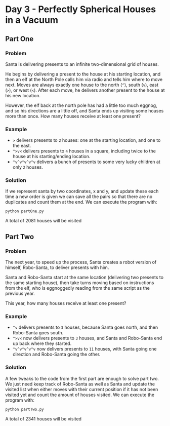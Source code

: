 # Day 3 - Perfectly Spherical Houses in a Vacuum

## Part One

### Problem

Santa is delivering presents to an infinite two-dimensional grid of houses.

He begins by delivering a present to the house at his starting location, and
then an elf at the North Pole calls him via radio and tells him where to move
next. Moves are always exactly one house to the north (`^`), south (`v`), east
(`>`), or west (`<`). After each move, he delivers another present to the house
at his new location.

However, the elf back at the north pole has had a little too much eggnog, and so
his directions are a little off, and Santa ends up visiting some houses more
than once. How many houses receive at least one present?

### Example

- `>` delivers presents to `2` houses: one at the starting location, and one to
the east.
- `^>v<` delivers presents to `4` houses in a square, including twice to the
house at his starting/ending location.
- `^v^v^v^v^v` delivers a bunch of presents to some very lucky children at only
`2` houses.

### Solution

If we represent santa by two coordinates, x and y, and update these each time a
new order is given we can save all the pairs so that there are no duplicates and
count them at the end. We can execute the program with:

```python partOne.py```

A total of 2081 houses will be visited

## Part Two

### Problem

The next year, to speed up the process, Santa creates a robot version of
himself, Robo-Santa, to deliver presents with him.

Santa and Robo-Santa start at the same location (delivering two presents to the
same starting house), then take turns moving based on instructions from the elf,
who is eggnoggedly reading from the same script as the previous year.

This year, how many houses receive at least one present?

### Example

- `^v` delivers presents to `3` houses, because Santa goes north, and then
Robo-Santa goes south.
- `^>v<` now delivers presents to `3` houses, and Santa and Robo-Santa end up
back where they started.
- `^v^v^v^v^v` now delivers presents to `11` houses, with Santa going one
direction and Robo-Santa going the other.

### Solution

A few tweaks to the code from the first part are enough to solve part two. We
just need keep track of Robo-Santa as well as Santa and update the visited list
when either moves with their current position if it has not been visited yet and
count the amount of houses visited. We can execute the program with:

```python partTwo.py```

A total of 2341 houses will be visited
